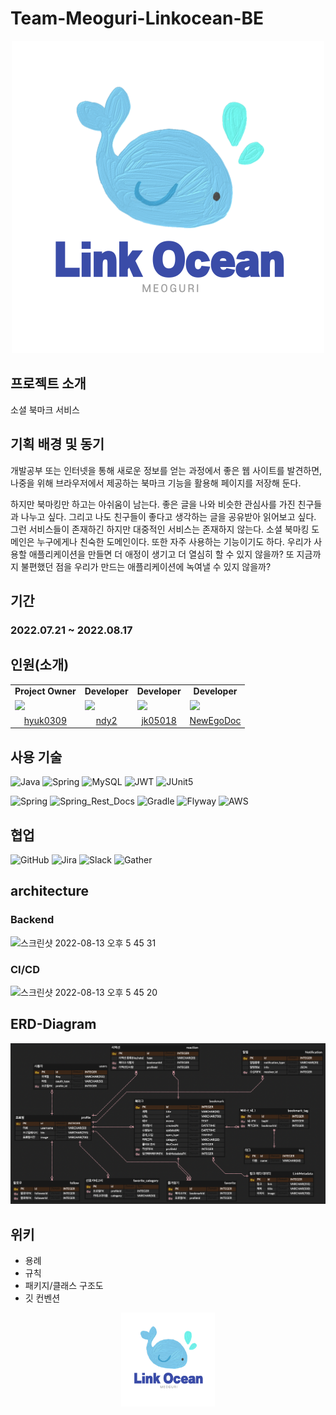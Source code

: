 # Team-Meoguri-Linkocean-BE

<p align="center">
  <img src="images/logo.png" alt="drawing"/>
</p>

## 프로젝트 소개

소셜 북마크 서비스

## 기획 배경 및 동기

개발공부 또는 인터넷을 통해 새로운 정보를 얻는 과정에서 좋은 웹 사이트를 발견하면, 나중을 위해 브라우저에서 제공하는 북마크 기능을 활용해 페이지를 저장해 둔다.

하지만 북마킹만 하고는 아쉬움이 남는다. 좋은 글을 나와 비슷한 관심사를 가진 친구들과 나누고 싶다. 그리고 나도 친구들이 좋다고 생각하는 글을 공유받아 읽어보고 싶다. 그런 서비스들이 존재하긴 하지만 대중적인
서비스는 존재하지 않는다.
소셜 북마킹 도메인은 누구에게나 친숙한 도메인이다. 또한 자주 사용하는 기능이기도 하다. 우리가 사용할 애플리케이션을 만들면 더 애정이 생기고 더 열심히 할 수 있지 않을까? 또 지금까지 불편했던 점을 우리가 만드는
애플리케이션에 녹여낼 수 있지 않을까?

## 기간

### 2022.07.21 ~ 2022.08.17

## 인원(소개)

<table>
  <tr>
    <td align="center"><b>Project Owner</b></td>
    <td align="center"><b>Developer</b></td>
    <td align="center"><b>Developer</b></td>
    <td align="center"><b>Developer</b></td>
</tr>
  <tr>
    <td>
        <a href="https://github.com/hyuk0309">
            <img src="https://avatars.githubusercontent.com/u/29492667?v=4" width="100px" />
        </a>
    </td>
    <td>
        <a href="https://github.com/ndy2">
            <img src="https://avatars.githubusercontent.com/u/67302707?v=4" width="100px" />
        </a>
    </td>
    <td>
        <a href="https://github.com/jk05018">
            <img src="https://avatars.githubusercontent.com/u/68465557?v=4" width="100px" />
        </a>
    </td>
    <td>
        <a href="https://github.com/NewEgoDoc">
            <img src="https://avatars.githubusercontent.com/u/53653597?v=4" width="100px" />
        </a>
    </td>
  </tr>

  <tr> 
    <td align="center"><a href="https://github.com/hyuk0309">hyuk0309</a></td>
    <td align="center"><a href="https://github.com/ndy2">ndy2</a></td>
    <td align="center"><a href="https://github.com/jk05018">jk05018</a></td>
    <td align="center"><a href="https://github.com/NewEgoDoc">NewEgoDoc</a></td>
  </tr>
</table>

## 사용 기술

![Java](https://img.shields.io/badge/java_11-%23ED8B00.svg?style=Plastic&logo=java&logoColor=white)
![Spring](https://img.shields.io/badge/spring_Boot_2.7.0-%236DB33F.svg?style=Plastic&logo=spring&logoColor=white)
![MySQL](https://img.shields.io/badge/mysql-%23121011.svg?style=Plastic&logo=mysql&logoColor=white)
![JWT](https://img.shields.io/badge/JWT-black?style=Plastic&logo=JSON%20web%20tokens)
![JUnit5](https://img.shields.io/badge/JUnit5-white?style=Plastic&logo=JUnit5)

![Spring](https://img.shields.io/badge/spring_Security-%236DB33F.svg?style=Plastic&logo=spring&logoColor=white)
![Spring_Rest_Docs](https://img.shields.io/badge/spring_Rest--Docs-%236DB33F.svg?style=Plastic&logo=Asciidoctor&logoColor=white)
![Gradle](https://img.shields.io/badge/Gradle_7.4.1-02303A.svg?style=Plastic&logo=Gradle&logoColor=white)
![Flyway](https://img.shields.io/badge/flyway-white.svg?style=Plastic&logo=Flyway&logoColor=red)
![AWS](https://img.shields.io/badge/S3-%23FF9900.svg?style=Plastic&logo=amazon-aws&logoColor=white)

## 협업

![GitHub](https://img.shields.io/badge/github-%23121011.svg?style=Plastic&logo=github&logoColor=white)
![Jira](https://img.shields.io/badge/jira-%230A0FFF.svg?style=Plastic&logo=jira&logoColor=white)
![Slack](https://img.shields.io/badge/Slack-4A154B?style=Plastic&logo=slack&logoColor=white)
![Gather](https://img.shields.io/badge/Gather-%230A0FFF.svg?style=Plastic&logoColor=white)

## architecture

### Backend
<img width="1080" alt="스크린샷 2022-08-13 오후 5 45 31" src="https://user-images.githubusercontent.com/68465557/184476433-f7928033-b08b-40f3-ab91-b7a31d359f00.png">

### CI/CD
<img width="1028" alt="스크린샷 2022-08-13 오후 5 45 20" src="https://user-images.githubusercontent.com/68465557/184476445-9b948e65-ea1f-401e-8feb-5b27465c8486.png">


## ERD-Diagram

![ERD](images/erd.png)

## 위키

- 용례
- 규칙
- 패키지/클래스 구조도
- 깃 컨벤션

<p align="center">
  <img src="images/logo.png" alt="drawing" width="150"/>
</p>
